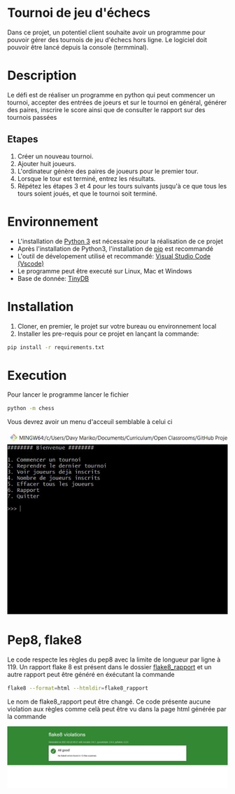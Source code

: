 # Tournoi de jeu d'échecs
Dans ce projet, un potentiel client souhaite avoir un programme pour pouvoir gérer des tournois de jeu d'échecs hors ligne.
Le logiciel doit pouvoir être lancé depuis la console (termminal).

# Description 
Le défi est de réaliser un programme en python qui peut commencer un tournoi, accepter des entrées de joeurs et sur le tournoi en général, générer des paires, inscrire le score ainsi que de consulter le rapport sur des tournois passées

## Etapes
1. Créer un nouveau tournoi.
2. Ajouter huit joueurs.
3. L'ordinateur génère des paires de joueurs pour le premier tour.
4. Lorsque le tour est terminé, entrez les résultats.
5. Répétez les étapes 3 et 4 pour les tours suivants jusqu'à ce que tous les tours soient joués, et que le tournoi soit terminé.

# Environnement
* L'installation de [Python 3](https://www.python.org/downloads/) est nécessaire pour la réalisation de ce projet
* Après l'installation de Python3, l'installation de [pip](https://pypi.org/project/pip/) est recommandé
* L'outil de dévelopement utilisé et recommandé: [Visual Studio Code (Vscode)](https://code.visualstudio.com/)
* Le programme peut être executé sur Linux, Mac et Windows
* Base de donnée: [TinyDB](https://tinydb.readthedocs.io/en/latest/)

# Installation
1. Cloner, en premier, le projet sur votre bureau ou environnement local
2. Installer les pre-requis pour ce projet en lançant la commande:
```bash
pip install -r requirements.txt
```

# Execution
Pour lancer le programme lancer le fichier 
```bash
python -m chess
```
Vous devrez avoir un menu d'acceuil semblable à celui ci


![alt text](https://github.com/davymariko/python_chess/blob/main/donnees/terminal.JPG)

# Pep8, flake8
Le code respecte les règles du pep8 avec la limite de longueur par ligne à 119.
Un rapport flake 8 est présent dans le dossier [flake8_rapport]() et un autre rapport peut être généré en éxécutant la commande
```bash
flake8 --format=html --htmldir=flake8_rapport
```

Le nom de flake8_rapport peut être changé.
Ce code présente aucune violation aux règles comme celà peut être vu dans la page html générée par la commande

![alt text](https://github.com/davymariko/python_chess/blob/main/donnees/flake8.JPG)
